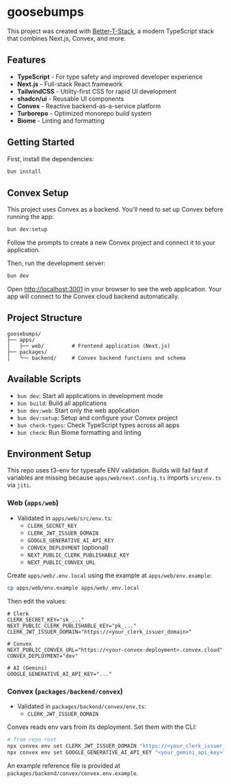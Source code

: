 # goosebumps

This project was created with [Better-T-Stack](https://github.com/AmanVarshney01/create-better-t-stack), a modern TypeScript stack that combines Next.js, Convex, and more.

## Features

- **TypeScript** - For type safety and improved developer experience
- **Next.js** - Full-stack React framework
- **TailwindCSS** - Utility-first CSS for rapid UI development
- **shadcn/ui** - Reusable UI components
- **Convex** - Reactive backend-as-a-service platform
- **Turborepo** - Optimized monorepo build system
- **Biome** - Linting and formatting

## Getting Started

First, install the dependencies:

```bash
bun install
```

## Convex Setup

This project uses Convex as a backend. You'll need to set up Convex before running the app:

```bash
bun dev:setup
```

Follow the prompts to create a new Convex project and connect it to your application.

Then, run the development server:

```bash
bun dev
```

Open [http://localhost:3001](http://localhost:3001) in your browser to see the web application.
Your app will connect to the Convex cloud backend automatically.



## Project Structure

```
goosebumps/
├── apps/
│   ├── web/         # Frontend application (Next.js)
├── packages/
│   └── backend/     # Convex backend functions and schema
```

## Available Scripts

- `bun dev`: Start all applications in development mode
- `bun build`: Build all applications
- `bun dev:web`: Start only the web application
- `bun dev:setup`: Setup and configure your Convex project
- `bun check-types`: Check TypeScript types across all apps
- `bun check`: Run Biome formatting and linting

## Environment Setup

This repo uses t3-env for typesafe ENV validation. Builds will fail fast if variables are missing because `apps/web/next.config.ts` imports `src/env.ts` via `jiti`.

### Web (`apps/web`)
- Validated in `apps/web/src/env.ts`:
  - `CLERK_SECRET_KEY`
  - `CLERK_JWT_ISSUER_DOMAIN`
  - `GOOGLE_GENERATIVE_AI_API_KEY`
  - `CONVEX_DEPLOYMENT` (optional)
  - `NEXT_PUBLIC_CLERK_PUBLISHABLE_KEY`
  - `NEXT_PUBLIC_CONVEX_URL`

Create `apps/web/.env.local` using the example at `apps/web/env.example`:

```bash
cp apps/web/env.example apps/web/.env.local
```

Then edit the values:

```
# Clerk
CLERK_SECRET_KEY="sk_..."
NEXT_PUBLIC_CLERK_PUBLISHABLE_KEY="pk_..."
CLERK_JWT_ISSUER_DOMAIN="https://<your_clerk_issuer_domain>"

# Convex
NEXT_PUBLIC_CONVEX_URL="https://<your-convex-deployment>.convex.cloud"
CONVEX_DEPLOYMENT="dev"

# AI (Gemini)
GOOGLE_GENERATIVE_AI_API_KEY="..."
```

### Convex (`packages/backend/convex`)
- Validated in `packages/backend/convex/env.ts`:
  - `CLERK_JWT_ISSUER_DOMAIN`

Convex reads env vars from its deployment. Set them with the CLI:

```bash
# from repo root
npx convex env set CLERK_JWT_ISSUER_DOMAIN "https://<your_clerk_issuer_domain>"
npx convex env set GOOGLE_GENERATIVE_AI_API_KEY "<your_gemini_api_key>"
```

An example reference file is provided at `packages/backend/convex/convex.env.example`.
